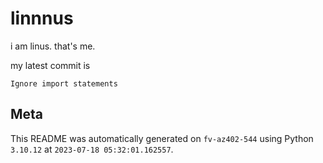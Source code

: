 # linnnus

i am linus. that's me.

my latest commit is

```
Ignore import statements
```

## Meta

This README was automatically generated on `fv-az402-544` using Python
`3.10.12` at `2023-07-18 05:32:01.162557`.
